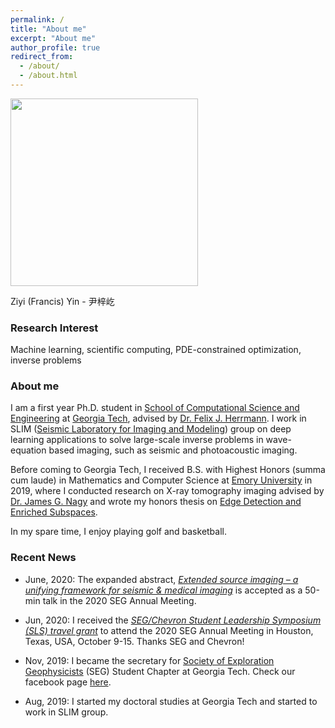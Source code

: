 ```yaml
---
permalink: /
title: "About me"
excerpt: "About me"
author_profile: true
redirect_from: 
  - /about/
  - /about.html
---
```


<img src="http://ziyiyin97.github.io/images/photo.JPG" width="300">

Ziyi (Francis) Yin - 尹梓屹  

### Research Interest

Machine learning, scientific computing, PDE-constrained optimization, inverse problems

### About me

I am a first year Ph.D. student in [School of Computational Science and Engineering](https://cse.gatech.edu) at [Georgia Tech](https://www.gatech.edu), advised by [Dr. Felix J. Herrmann](https://www.ece.gatech.edu/faculty-staff-directory/felix-herrmann). I work in SLIM ([Seismic Laboratory for Imaging and Modeling](https://slim.gatech.edu)) group on deep learning applications to solve large-scale inverse problems in wave-equation based imaging, such as seismic and photoacoustic imaging.

Before coming to Georgia Tech, I received B.S. with Highest Honors (summa cum laude) in Mathematics and Computer Science at [Emory University](http://www.emory.edu/home/index.html) in 2019, where I conducted research on X-ray tomography imaging advised by [Dr. James G. Nagy](http://www.mathcs.emory.edu/~nagy/) and wrote my honors thesis on [Edge Detection and Enriched Subspaces](https://etd.library.emory.edu/concern/etds/7w62f916x?locale=en).

In my spare time, I enjoy playing golf and basketball.

### Recent News

* June, 2020: The expanded abstract, [*Extended source imaging – a unifying framework for seismic & medical imaging*](https://arxiv.org/abs/2004.07389) is accepted as a 50-min talk in the 2020 SEG Annual Meeting. 

* Jun, 2020: I received the [*SEG/Chevron Student Leadership Symposium (SLS) travel grant*](https://seg.org/Education/Student/Student-Programs/Student-Leadership-Symposium) to attend the 2020 SEG Annual Meeting in Houston, Texas, USA, October 9-15. Thanks SEG and Chevron!

* Nov, 2019: I became the secretary for [Society of Exploration Geophysicists](https://seg.org/Education/Student-Early-Career/Student-Chapters/Student-Chapter-Details/student-chapter-listing-details/scID/000000200393) (SEG) Student Chapter at Georgia Tech. Check our facebook page [here](https://www.facebook.com/SEGatGT/?__tn__=kC-R&eid=ARDlPiNX4l2eLF7ONkCI0Lr-LK4ZnblnVfhGlbdgeM5pS8ZZv99zGC4gu7YZ9RFcNrFF5_9JucyoO0mS&hc_ref=ARTyXEhOl66mNgq_SwaPiGGaV4swzPmEa-fJQwAT572Tm7oHO6qMvGnDSRl_tCxtM9o&fref=nf).

* Aug, 2019: I started my doctoral studies at Georgia Tech and started to work in SLIM group.
